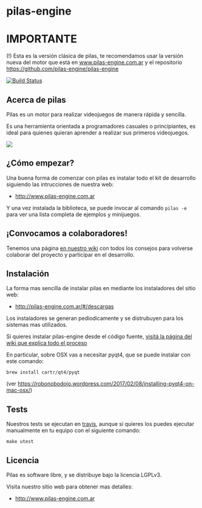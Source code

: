pilas-engine
============

# IMPORTANTE

(!) Esta es la versión clásica de pilas, te recomendamos usar la versión
nueva del motor que está en www.pilas-engine.com.ar y el repositorio 
https://github.com/pilas-engine/pilas-engine

[![Build Status](https://travis-ci.org/hugoruscitti/pilas.png?branch=master)](https://travis-ci.org/hugoruscitti/pilas)

## Acerca de pilas

Pilas es un motor para realizar videojuegos de manera rápida y sencilla.

Es una herramienta orientada a programadores casuales o principiantes, es ideal para quienes quieran aprender a realizar sus primeros videojuegos.


![](extras/preview.png)

## ¿Cómo empezar?

Una buena forma de comenzar con pilas es instalar todo el kit de desarrollo siguiendo las intrucciones de nuestra web:

- http://www.pilas-engine.com.ar

Y una vez instalada la biblioteca, se puede invocar al comando ``pilas -e`` para ver una lista completa de ejemplos y minijuegos.

## ¡Convocamos a colaboradores!

Tenemos una página [en nuestro wiki](https://github.com/hugoruscitti/pilas/wiki/participar) con
todos los consejos para volverse colaborar del proyecto y participar en el desarrollo.

## Instalación

La forma mas sencilla de instalar pilas en mediante los instaladores
del sitio web:

- http://pilas-engine.com.ar/#/descargas

Los instaladores se generan pediodicamente y se distrubuyen para
los sistemas mas utilizados.

Si quieres instalar pilas-engine desde el código fuente, [visitá
la página del wiki que explica todo el proceso](https://github.com/hugoruscitti/pilas/wiki/instalacion)

En particular, sobre OSX vas a necesitar pyqt4, que se puede instalar con
este comando:

	brew install cartr/qt4/pyqt

(ver https://robonobodojo.wordpress.com/2017/02/08/installing-pyqt4-on-mac-osx/)

## Tests

Nuestros tests se ejecutan en [travis](https://travis-ci.org/hugoruscitti/pilas), aunque
si quieres los puedes ejecutar manualmente en tu equipo con el siguiente comando:

    make utest

## Licencia

Pilas es software libre, y se distribuye bajo la licencia LGPLv3.

Visita nuestro sitio web para obtener mas detalles:

- http://www.pilas-engine.com.ar

